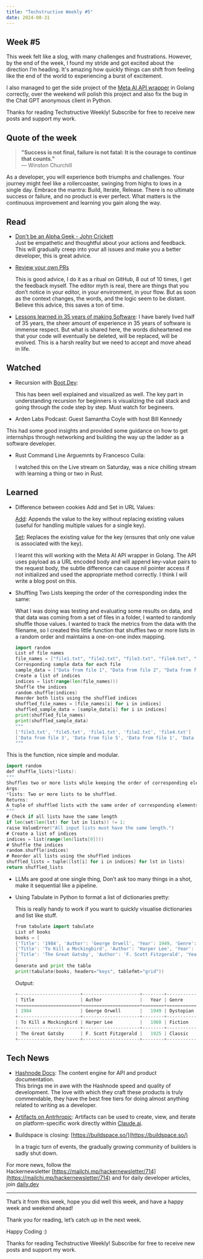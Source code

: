 ```yaml
---
title: "Techstructive Weekly #5"
date: 2024-08-31
---
```


## Week #5

This week felt like a slog, with many challenges and frustrations. However, by the end of the week, I found my stride and got excited about the direction I’m heading. It's amazing how quickly things can shift from feeling like the end of the world to experiencing a burst of excitement.

I also managed to get the side project of the [Meta AI API wrapper](https://github.com/Mr-Destructive/meta-ai-golang) in Golang correctly, over the weekend will polish this project and also fix the bug in the Chat GPT anonymous client in Python.

Thanks for reading Techstructive Weekly! Subscribe for free to receive new posts and support my work.

## Quote of the week

> **"Success is not final, failure is not fatal: It is the courage to continue that counts."**  
> — Winston Churchill

As a developer, you will experience both triumphs and challenges. Your journey might feel like a rollercoaster, swinging from highs to lows in a single day. Embrace the mantra: Build, Iterate, Release. There is no ultimate success or failure, and no product is ever perfect. What matters is the continuous improvement and learning you gain along the way.

## Read

* [Don't be an Alpha Geek - John Crickett](https://open.substack.com/pub/developingskills/p/dont-be-an-alpha-geek?utm_source=share&utm_medium=android&r=1hoe7f)  
    Just be empathetic and thoughtful about your actions and feedback. This will gradually creep into your all issues and make you a better developer, this is great advice.
    
* [Review your own PRs](https://sophiabits.com/blog/review-your-own-prs)
    
    This is good advice, I do it as a ritual on GitHub, 8 out of 10 times, I get the feedback myself. The editor myth is real, there are things that you don’t notice in your editor, in your environment, in your flow. But as soon as the context changes, the words, and the logic seem to be distant. Believe this advice, this saves a ton of time.
    
* [Lessons learned in 35 years of making Software](https://dev.jimgrey.net/2024/07/03/lessons-learned-in-35-years-of-making-software/): I have barely lived half of 35 years, the sheer amount of experience in 35 years of software is immense respect. But what is shared here, the words disheartened me that your code will eventually be deleted, will be replaced, will be evolved. This is a harsh reality but we need to accept and move ahead in life.
    

## Watched

* Recursion with [Boot.Dev](http://Boot.Dev):
    
    This has been well explained and visualized as well. The key part in understanding recursion for beginners is visualizing the call stack and going through the code step by step. Must watch for begineers.
    
* Arden Labs Podcast: Guest Samantha Coyle with host Bill Kennedy  
    

This had some good insights and provided some guidance on how to get internships through networking and building the way up the ladder as a software developer.

* Rust Command Line Arguemnts by Francesco Cuila:
    
    I watched this on the Live stream on Saturday, was a nice chilling stream with learning a thing or two in Rust.
    

## Learned

* Difference between cookies Add and Set in URL Values:
    
    [Add](https://pkg.go.dev/net/url#Values.Add): Appends the value to the key without replacing existing values (useful for handling multiple values for a single key).
    
    [Set](https://pkg.go.dev/net/url#Values.Set): Replaces the existing value for the key (ensures that only one value is associated with the key).
    
    I learnt this will working with the Meta AI API wrapper in Golang. The API uses payload as a URL encoded body and will append key-value pairs to the request body, the subtle difference can cause nil pointer access if not initialized and used the appropriate method correctly. I think I will write a blog post on this.
    
* Shuffling Two Lists keeping the order of the corresponding index the same:
    
    What I was doing was testing and evaluating some results on data, and that data was coming from a set of files in a folder, I wanted to randomly shuffle those values. I wanted to track the metrics from the data with the filename, so I created this little function that shuffles two or more lists in a random order and maintains a one-on-one index mapping.
    
    ```go
    import random
    List of file names
    file_names = ["file1.txt", "file2.txt", "file3.txt", "file4.txt", "file5.txt"]
    Corresponding sample data for each file
    sample_data = ["Data from file 1", "Data from file 2", "Data from file 3", "Data from file 4", "Data from file 5"]
    Create a list of indices
    indices = list(range(len(file_names)))
    Shuffle the indices
    random.shuffle(indices)
    Reorder both lists using the shuffled indices
    shuffled_file_names = [file_names[i] for i in indices]
    shuffled_sample_data = [sample_data[i] for i in indices]
    print(shuffled_file_names)
    print(shuffled_sample_data)
    """
    ['file3.txt', 'file5.txt', 'file1.txt', 'file2.txt', 'file4.txt']
    ['Data from file 3', 'Data from file 5', 'Data from file 1', 'Data from file 2', 'Data from file 4']
    """
    ```
    

This is the function, nice simple and modular.

```go
import random
def shuffle_lists(*lists):
"""
Shuffles two or more lists while keeping the order of corresponding elements the same.
Args:
*lists: Two or more lists to be shuffled.
Returns:
A tuple of shuffled lists with the same order of corresponding elements.
"""
# Check if all lists have the same length
if len(set(len(lst) for lst in lists)) != 1:
raise ValueError("All input lists must have the same length.")
# Create a list of indices
indices = list(range(len(lists[0])))
# Shuffle the indices
random.shuffle(indices)
# Reorder all lists using the shuffled indices
shuffled_lists = tuple([lst[i] for i in indices] for lst in lists)
return shuffled_lists
```

* LLMs are good at one single thing, Don’t ask too many things in a shot, make it sequential like a pipeline.
    
* Using Tabulate in Python to format a list of dictionaries pretty:
    
    This is really handy to work if you want to quickly visualise dictionaries and list like stuff.
    
    ```go
    from tabulate import tabulate
    List of books
    books = [
    {'Title': '1984', 'Author': 'George Orwell', 'Year': 1949, 'Genre': 'Dystopian'},
    {'Title': 'To Kill a Mockingbird', 'Author': 'Harper Lee', 'Year': 1960, 'Genre': 'Fiction'},
    {'Title': 'The Great Gatsby', 'Author': 'F. Scott Fitzgerald', 'Year': 1925, 'Genre': 'Classic'}
    ]
    Generate and print the table
    print(tabulate(books, headers="keys", tablefmt="grid"))
    ```
    
    Output:
    
    ```go
    +-----------------------+---------------------+--------+-----------+
    | Title                 | Author              |   Year | Genre     |
    +=======================+=====================+========+===========+
    | 1984                  | George Orwell       |   1949 | Dystopian |
    +-----------------------+---------------------+--------+-----------+
    | To Kill a Mockingbird | Harper Lee          |   1960 | Fiction   |
    +-----------------------+---------------------+--------+-----------+
    | The Great Gatsby      | F. Scott Fitzgerald |   1925 | Classic   |
    +-----------------------+---------------------+--------+-----------+
    ```
    

## Tech News

* [Hashnode Docs](https://hashnode.com/blog/announcing-docs-by-hashnode-the-content-engine-for-api-and-product-documentation): The content engine for API and product documentation.  
    This brings me in awe with the Hashnode speed and quality of development. The love with which they craft these products is truly commendable, they have the best free tiers for doing almost anything related to writing as a developer.
    
* [Artifacts on Antrhropic](https://www.anthropic.com/news/artifacts): Artifacts can be used to create, view, and iterate on platform-specific work directly within [Claude.ai](http://Claude.ai).
    
* Buildspace is closing: [https://buildspace.so/](https://buildspace.so/)
    
    In a tragic turn of events, the gradually growing community of builders is sadly shut down.
    

For more news, follow the Hackernewsletter [https://mailchi.mp/hackernewsletter/714](https://mailchi.mp/hackernewsletter/714) and for daily developer articles, join [daily.dev](http://daily.dev)

---

That’s it from this week, hope you did well this week, and have a happy week and weekend ahead!

Thank you for reading, let’s catch up in the next week.

Happy Coding :)

Thanks for reading Techstructive Weekly! Subscribe for free to receive new posts and support my work.
